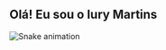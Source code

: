 ## Olá! Eu sou o Iury Martins 

  
<div> 

 
  ![Snake animation](https://github.com/Iurymartins46/Iurymartins46/blob/output/github-contribution-grid-snake.svg)
 
</div>

